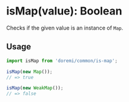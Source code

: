 # isMap(value): Boolean

Checks if the given value is an instance of `Map`.

## Usage

```js
import isMap from 'doremi/common/is-map';

isMap(new Map());
// => true

isMap(new WeakMap());
// => false
```
